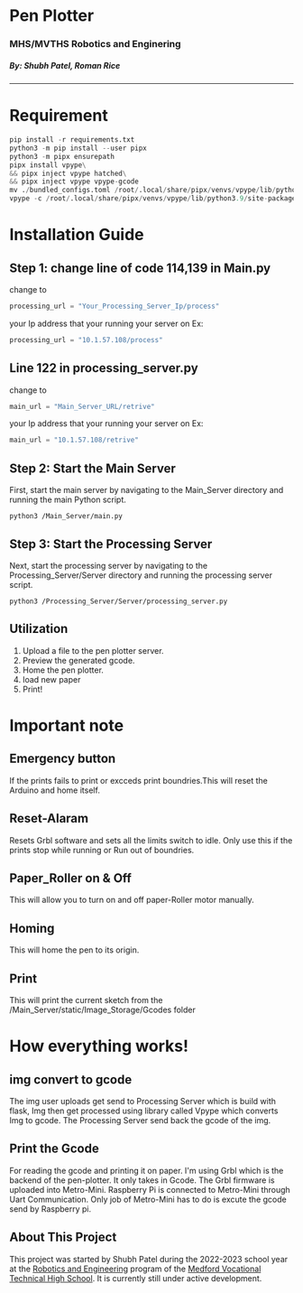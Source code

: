 # Pen Plotter
### MHS/MVTHS Robotics and Enginering                
##### By: Shubh Patel, Roman Rice
---------------
# Requirement
```python
pip install -r requirements.txt
python3 -m pip install --user pipx
python3 -m pipx ensurepath
pipx install vpype\
&& pipx inject vpype hatched\
&& pipx inject vpype vpype-gcode
mv ./bundled_configs.toml /root/.local/share/pipx/venvs/vpype/lib/python3.9/site-packages/vpype_gcode/bundled_configs.toml
vpype -c /root/.local/share/pipx/venvs/vpype/lib/python3.9/site-packages/vpype_gcode/bundled_configs.toml
``` 
# Installation Guide

##  Step 1: change line of code 114,139 in Main.py
change to
```python
processing_url = "Your_Processing_Server_Ip/process"
```
your Ip address that your running your server on
Ex:
```python
processing_url = "10.1.57.108/process"
```
## Line 122 in processing_server.py
change to
```python
main_url = "Main_Server_URL/retrive"
```
your Ip address that your running your server on
Ex:
```python
main_url = "10.1.57.108/retrive"
```

## Step 2: Start the Main Server
First, start the main server by navigating to the Main_Server directory and running the main Python script.
```python3
python3 /Main_Server/main.py
```
## Step 3: Start the Processing Server
Next, start the processing server by navigating to the Processing_Server/Server directory and running the processing server script.
```python3
python3 /Processing_Server/Server/processing_server.py
```
## Utilization

1. Upload a file to the pen plotter server.
2. Preview the generated gcode.
3. Home the pen plotter.
4. load new paper 
5. Print!

# Important note 
## Emergency button 
If the prints fails to print or excceds print boundries.This will reset the Arduino and home itself.
## Reset-Alaram
Resets Grbl software and sets all the limits switch to idle. Only use this if the prints stop while running or Run out of boundries.
## Paper_Roller on & Off
This will allow you to turn on and off paper-Roller motor manually.
## Homing
This will home the pen to its origin.
## Print
This will print the current sketch from the /Main_Server/static/Image_Storage/Gcodes folder

# How everything works!
## img convert to gcode
The img user uploads get send to Processing Server which is build with flask, Img then get processed using library called Vpype which converts Img to gcode. The Processing Server send back the gcode of the img.

## Print the Gcode
For reading the gcode and printing it on paper. I'm using Grbl which is the backend of the pen-plotter. It only takes in Gcode. The Grbl firmware is uploaded into Metro-Mini. Raspberry Pi is connected to Metro-Mini through Uart Communication. Only job of Metro-Mini has to do is excute the gcode send by Raspberry pi.

## About This Project

This project was started by Shubh Patel during the 2022-2023 school year at the [Robotics and Engineering](https://mvthsengineering.com/) program of the [Medford Vocational Technical High School](https://mhs-mvths.mps02155.org/). It is currently still under active development.
